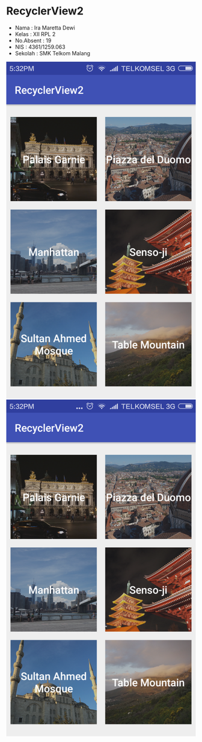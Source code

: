 # RecyclerView2

* Nama    : Ira Maretta Dewi
* Kelas   : XII RPL 2
* No.Absent : 19
* NIS     : 4361/1259.063
* Sekolah : SMK Telkom Malang

![Screenshoot](https://github.com/IraMaretta/RecyclerView2/blob/master/Screenshot_2016-11-05-17-32-10_id.sch.smktelkom_mlg.learn.recyclerview2.png)
![Screenshoot](https://github.com/IraMaretta/RecyclerView2/blob/master/Screenshot_2016-11-05-17-32-14_id.sch.smktelkom_mlg.learn.recyclerview2.png)
